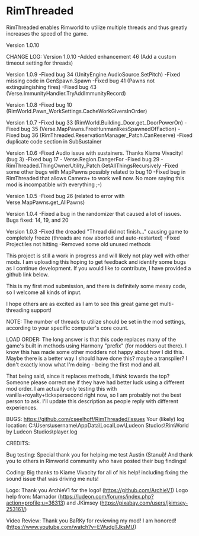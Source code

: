 # RimThreaded
RimThreaded enables Rimworld to utilize multiple threads and thus greatly increases the speed of the game.

Version 1.0.10

CHANGE LOG:
Version 1.0.10
-Added enhancement 46 (Add a custom timeout setting for threads)

Version 1.0.9
-Fixed bug 34 (UnityEngine.AudioSource.SetPitch)
-Fixed missing code in GenSpawn.Spawn
-Fixed bug 41 (Pawns not extinguingishing fires)
-Fixed bug 43 (Verse.ImmunityHandler.TryAddImmunityRecord)

Version 1.0.8
-Fixed bug 10 (RimWorld.Pawn_WorkSettings.CacheWorkGiversInOrder)

Version 1.0.7
-Fixed bug 33 (RimWorld.Building_Door.get_DoorPowerOn)
-Fixed bug 35 (Verse.MapPawns.FreeHunmanlikesSpawnedOfFaction)
-Fixed bug 36 (RimThreaded.ReservationManager_Patch.CanReserve)
-Fixed duplicate code section in SubSustainer

Version 1.0.6
-Fixed Audio issue with sustainers. Thanks Kiame Vivacity! (bug 3)
-Fixed bug 17 - Verse.Region.DangerFor
-Fixed bug 29 - RimThreaded.ThingOwnerUtility_Patch.GetAllThingsRecursively
-Fixed some other bugs with MapPawns possibly related to bug 10
-Fixed bug in RimThreaded that allows Camera+ to work well now. No more saying this mod is incompatible with everything ;-)

Version 1.0.5
-Fixed bug 26 (related to error with Verse.MapPawns.get_AllPawns)

Version 1.0.4
-Fixed a bug in the randomizer that caused a lot of issues. Bugs fixed: 14, 19, and 20

Version 1.0.3
-Fixed the dreaded "Thread did not finish..." causing game to completely freeze (threads are now aborted and auto-restarted)
-Fixed Projectiles not hitting
-Removed some old unused methods

This project is still a work in progress and will likely not play well with other mods. I am uploading this hoping to get feedback and identify some bugs as I continue development. If you would like to contribute, I have provided a github link below.

This is my first mod submission, and there is definitely some messy code, so I welcome all kinds of input.

I hope others are as excited as I am to see this great game get multi-threading support!

NOTE: The number of threads to utilize should be set in the mod settings, according to your specific computer's core count.

LOAD ORDER:
The long answer is that this code replaces many of the game's built in methods using Harmony "prefix" (for modders out there). I know this has made some other modders not happy about how I did this. Maybe there is a better way I should have done this? maybe a transpiler? I don't exactly know what I'm doing - being the first mod and all.

That being said, since it replaces methods, I *think* towards the top? Someone please correct me if they have had better luck using a different mod order. I am actually only testing this with vanilla+royalty+tickspersecond right now, so I am probably not the best person to ask. I'll update this description as people reply with different experiences.

BUGS:
https://github.com/cseelhoff/RimThreaded/issues
Your (likely) log location: C:\Users\username\AppData\LocalLow\Ludeon Studios\RimWorld by Ludeon Studios\player.log

CREDITS:

Bug testing:
Special thank you for helping me test Austin (Stanui)!
And thank you to others in Rimworld community who have posted their bug findings!

Coding:
Big thanks to Kiame Vivacity for all of his help! including fixing the sound issue that was driving me nuts!

Logo:
Thank you ArchieV1 for the logo! (https://github.com/ArchieV1)
Logo help from: Marnador (https://ludeon.com/forums/index.php?action=profile;u=36313) and JKimsey (https://pixabay.com/users/jkimsey-253161/)

Video Review:
Thank you BaRKy for reviewing my mod! I am honored! (https://www.youtube.com/watch?v=EWudgTJksMU)
